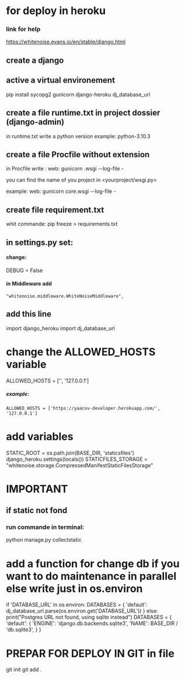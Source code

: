 # for deploy in heroku


### link for help
https://whitenoise.evans.io/en/stable/django.html

## create a django 

## active a virtual environement
pip install sycopg2 gunicorn django-heroku dj_database_url


## create a file runtime.txt in project dossier (django-admin)

in runtime.txt write a python version example:
    python-3.10.3

## create a file Procfile without extension

in Procfile write :
    web: gunicorn <nameproject>.wsgi --log-file - 


you can find the name of you project in <yourproject/wsgi.py>

example:
    web: gunicorn core.wsgi --log-file - 

## create file requirement.txt
whit commande:
    pip freeze > requirements.txt


## in settings.py set:

#### change:
DEBUG = False
#### in  Middleware add
    "whitenoise.middleware.WhiteNoiseMiddleware",

## add this line

import django_heroku
import dj_database_url


# change the ALLOWED_HOSTS variable 

ALLOWED_HOSTS = ['<link of your site>', '127.0.0.1']

##### example:
    ALLOWED_HOSTS = ['https://yaacov-developer.herokuapp.com/', '127.0.0.1']


# add variables
STATIC_ROOT = os.path.join(BASE_DIR, 'staticsfiles')
django_heroku.settings(locals())
STATICFILES_STORAGE = "whitenoise.storage.CompressedManifestStaticFilesStorage"

# IMPORTANT 
## if static not fond 
### run commande in terminal:
python manage.py collectstatic 


# add a function for change db if you want to do maintenance in parallel else write just in os.environ

if 'DATABASE_URL' in os.environ:
    DATABASES = {
        'default': dj_database_url.parse(os.environ.get('DATABASE_URL'))
    }
else:
    print("Postgres URL not found, using sqlite instead")
    DATABASES = {
        'default': {
            'ENGINE': 'django.db.backends.sqlite3',
            'NAME': BASE_DIR / 'db.sqlite3',
        }
    }


# PREPAR FOR DEPLOY IN GIT in <project> file

git init 
git add .


